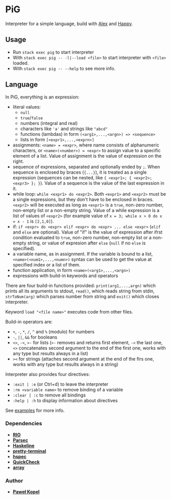 # PiG

Interpreter for a simple language, build with [Alex](https://www.haskell.org/alex/) and [Happy](https://www.haskell.org/happy/).

## Usage  

* Run `stack exec pig` to start interpreter
* With `stack exec pig -- -l|--load <file>` to start interpreter with `<file>` loaded.
* With `stack exec pig -- --help` to see more info.

## Language

In PiG, everything is an expression:

* literal values: 
    * `null`
    * `true`/`false`
    * numbers (integral and real)
    * characters like `'a'` and strings like `"abcd"`
    * functions (lambdas) in form `(<arg1>,...,<argn>) => <sequence>`
    * lists in form `[<expr1>,...,<exprn>]`
* assignments: `<name> = <expr>`, where name consists of alphanumeric characters, or `<name>(<number>) = <expr>` to assign value to a specific element of a list. Value of assignment is the value of expression on the right.
* sequence of expressions, separated and optionally ended by `;`. When sequence is enclosed by braces (`{...}`), it is treated as a single expression (sequences can be nested, like `{ <expr1>; { <expr2>; <expr3> }; }`). Value of a sequence is the value of the last expression in it.
* while loop: `while <expr1> do <expr2>`. Both `<expr1>` and `<expr2>` must be a single expressions, but they don't have to be enclosed in braces. `<expr2>` will be executed as long as `<expr1>` is a `true`, non-zero number, non-empty list or a non-empty string. Value of a while expression is a list of values of `<expr2>` (for example value of `x = 3; while x > 0 do x = x - 1` is `[2,1,0]`).
* if: `if <expr> do <expr> elif <expr> do <expr> ... else <expr>` (`elif` and `else` are optional). Value of "if" is the value of expression after ifrst condition evaluated to `true`, non-zero number, non-empty list or a non-empty string, or value of expresion after `else` (`null` if no `else` is specified).
* a variable name, as in assignment. If the variable is bound to a list, `<name>(<num1>,...,<numn>)` syntax can be used to get the value at specified index or a list of them.
* function application, in form `<name>(<arg1>,...,<argn>)`
* expressions with build-in keywords and operators

There are four build-in functions provided: `print(arg1,...,argn)` which prints all its arguments to stdout, `read()`, which reads string from stdin, `strToNum(arg)` which parses number from string and `exit()` which closes interpreter.

Keyword `load "<file name>"` executes code from other files. 

Build-in operators are:
* `+`, `-`, `*`, `/`, `^` and `%` (modulo) for numbers
* `-`, `||`, `&&` for booleans
* `<>`, `-<`, `>-` for lists (`>-` removes and returns first element, `-<` the last one, `<>` concatenates second argument to the end of the first one, works with any type but results always in a list)
* `><` for strings (attaches second argument at the end of the firs one, works with any type but results always in a string)

Interpreter also provides four directives:
* `:exit | :e` (or Ctrl+d) to leave the interpreter
* `:rm <variable name>` to remove binding of a variable
* `:clear | :c` to remove all bindings
* `:help | :h` to display information about directives

See [examples](https://github.com/PKopel/PiG/tree/master/examples) for more info.

### Dependencies
* **[RIO](https://hackage.haskell.org/package/rio)**
* **[Parsec](https://hackage.haskell.org/package/parsec)**
* **[Haskeline](https://hackage.haskell.org/package/haskeline)**
* **[pretty-terminal](https://github.com/loganmac/pretty-terminal)**
* **[hspec](https://hspec.github.io)**
* **[QuickCheck](https://hackage.haskell.org/package/QuickCheck)**
* **[array](https://gitlab.haskell.org/ghc/packages/array)**

### Author

* **[Paweł Kopel](https://github.com/PKopel)**
